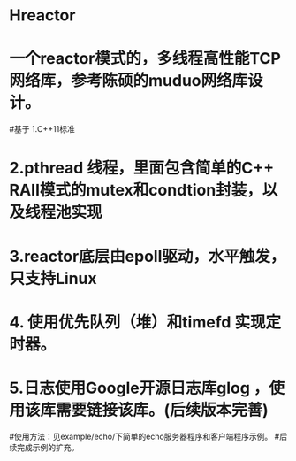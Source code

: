 # Hreactor
# 一个reactor模式的，多线程高性能TCP网络库，参考陈硕的muduo网络库设计。
#基于 1.C++11标准
#     2.pthread 线程，里面包含简单的C++ RAII模式的mutex和condtion封装，以及线程池实现
#     3.reactor底层由epoll驱动，水平触发，只支持Linux
#     4. 使用优先队列（堆）和timefd 实现定时器。
#     5.日志使用Google开源日志库glog ，使用该库需要链接该库。(后续版本完善)
#使用方法：见example/echo/下简单的echo服务器程序和客户端程序示例。
#后续完成示例的扩充。 
